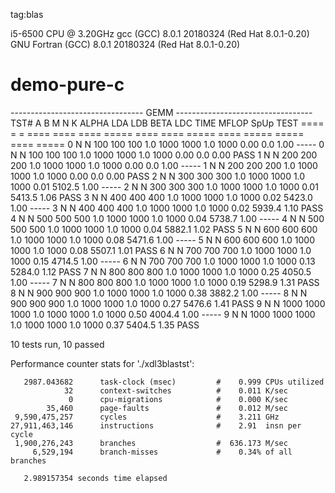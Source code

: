 tag:blas

i5-6500 CPU @ 3.20GHz
gcc (GCC) 8.0.1 20180324 (Red Hat 8.0.1-0.20)
GNU Fortran (GCC) 8.0.1 20180324 (Red Hat 8.0.1-0.20)

# demo-pure-c

--------------------------------- GEMM ----------------------------------
TST# A B    M    N    K ALPHA  LDA  LDB  BETA  LDC  TIME MFLOP SpUp  TEST
==== = = ==== ==== ==== ===== ==== ==== ===== ==== ===== ===== ==== =====
   0 N N  100  100  100   1.0 1000 1000   1.0 1000  0.00   0.0 1.00 -----
   0 N N  100  100  100   1.0 1000 1000   1.0 1000  0.00   0.0 0.00 PASS
   1 N N  200  200  200   1.0 1000 1000   1.0 1000  0.00   0.0 1.00 -----
   1 N N  200  200  200   1.0 1000 1000   1.0 1000  0.00   0.0 0.00 PASS
   2 N N  300  300  300   1.0 1000 1000   1.0 1000  0.01 5102.5 1.00 -----
   2 N N  300  300  300   1.0 1000 1000   1.0 1000  0.01 5413.5 1.06 PASS
   3 N N  400  400  400   1.0 1000 1000   1.0 1000  0.02 5423.0 1.00 -----
   3 N N  400  400  400   1.0 1000 1000   1.0 1000  0.02 5939.4 1.10 PASS
   4 N N  500  500  500   1.0 1000 1000   1.0 1000  0.04 5738.7 1.00 -----
   4 N N  500  500  500   1.0 1000 1000   1.0 1000  0.04 5882.1 1.02 PASS
   5 N N  600  600  600   1.0 1000 1000   1.0 1000  0.08 5471.6 1.00 -----
   5 N N  600  600  600   1.0 1000 1000   1.0 1000  0.08 5507.1 1.01 PASS
   6 N N  700  700  700   1.0 1000 1000   1.0 1000  0.15 4714.5 1.00 -----
   6 N N  700  700  700   1.0 1000 1000   1.0 1000  0.13 5284.0 1.12 PASS
   7 N N  800  800  800   1.0 1000 1000   1.0 1000  0.25 4050.5 1.00 -----
   7 N N  800  800  800   1.0 1000 1000   1.0 1000  0.19 5298.9 1.31 PASS
   8 N N  900  900  900   1.0 1000 1000   1.0 1000  0.38 3882.2 1.00 -----
   8 N N  900  900  900   1.0 1000 1000   1.0 1000  0.27 5476.6 1.41 PASS
   9 N N 1000 1000 1000   1.0 1000 1000   1.0 1000  0.50 4004.4 1.00 -----
   9 N N 1000 1000 1000   1.0 1000 1000   1.0 1000  0.37 5404.5 1.35 PASS

10 tests run, 10 passed


 Performance counter stats for './xdl3blastst':

       2987.043682      task-clock (msec)         #    0.999 CPUs utilized
                32      context-switches          #    0.011 K/sec
                 0      cpu-migrations            #    0.000 K/sec
            35,460      page-faults               #    0.012 M/sec
     9,590,475,257      cycles                    #    3.211 GHz
    27,911,463,146      instructions              #    2.91  insn per cycle
     1,900,276,243      branches                  #  636.173 M/sec
         6,529,194      branch-misses             #    0.34% of all branches

       2.989157354 seconds time elapsed